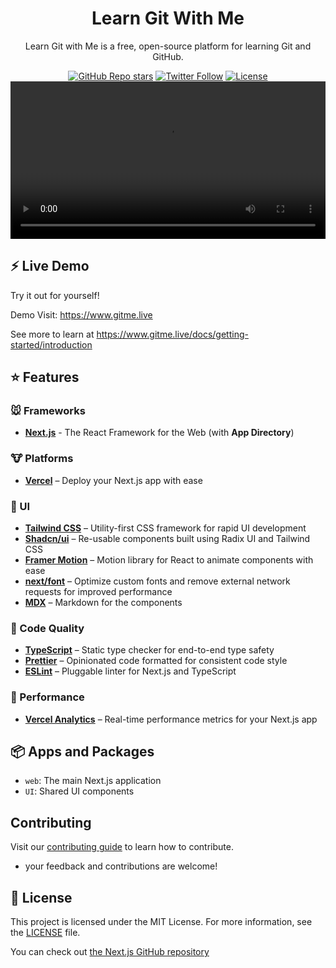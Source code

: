 <h1 align="center">Learn Git With Me</h1>
<p align="center">
Learn Git with Me is a free, open-source platform for learning Git and GitHub.
</p>
<div align="center">
  <a href="https://github.com/spaciousejar/learn-git-with-me/stargazers"><img alt="GitHub Repo stars" src="https://img.shields.io/github/stars/spaciousejar/learn-git-with-me"></a>
  <a href="https://twitter.com/spaciousejar"><img alt="Twitter Follow" src="https://img.shields.io/twitter/follow/spaciousejar"></a>
  <a href="[https://github.com/spaciousejar/learn-git-with-me/blob/main/LICENSE]"><img alt="License" src="https://img.shields.io/badge/License-MIT-yellow.svg"></a>
</div>
<video alt="Git ME" src="https://github.com/user-attachments/assets/e084586f-f2d4-4038-b99c-b558660d88c4" width="100%"></video>

## ⚡ Live Demo

Try it out for yourself!

Demo Visit: <https://www.gitme.live>

See more to learn at <https://www.gitme.live/docs/getting-started/introduction>


## ⭐ Features

### 🐭 Frameworks

- **[Next.js](https://nextjs.org/)** - The React Framework for the Web (with **App Directory**)

### 🐮 Platforms

- **[Vercel](https://vercel.com/)** – Deploy your Next.js app with ease


### 🐒 UI

- **[Tailwind CSS](https://tailwindcss.com/)** – Utility-first CSS framework for rapid UI development
- **[Shadcn/ui](https://ui.shadcn.com/)** – Re-usable components built using Radix UI and Tailwind CSS
- **[Framer Motion](https://framer.com/motion)** – Motion library for React to animate components with ease
- **[next/font](https://nextjs.org/docs/basic-features/font-optimization)** – Optimize custom fonts and remove external network requests for improved performance
- **[MDX](https://mdxjs.com/docs)** – Markdown for the components
  
### 🐴 Code Quality

- **[TypeScript](https://www.typescriptlang.org/)** – Static type checker for end-to-end type safety
- **[Prettier](https://prettier.io/)** – Opinionated code formatted for consistent code style
- **[ESLint](https://eslint.org/)** – Pluggable linter for Next.js and TypeScript


### 🐑 Performance

- **[Vercel Analytics](https://vercel.com/analytics)** – Real-time performance metrics for your Next.js app



## 📦 Apps and Packages

- `web`: The main Next.js application
- `UI`: Shared UI components


## Contributing

Visit our [contributing guide](https://github.com/spaciousejar/learn-git-with-me/blob/main/CONTRIBUTING.md) to learn how to contribute.
- your feedback and contributions are welcome!


## 📜 License

This project is licensed under the MIT License. For more information, see the [LICENSE](./LICENSE) file.

You can check out [the Next.js GitHub repository](https://github.com/vercel/next.js/) 

